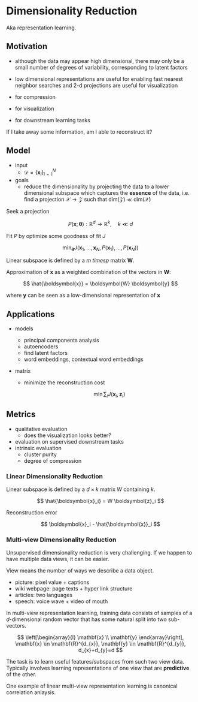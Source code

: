# Dimensionality Reduction

Aka representation learning.


## Motivation

- although the data may appear high dimensional, there may only be a small number of degrees of variability, corresponding to latent factors
- low dimensional representations are useful for enabling fast nearest neighbor searches and 2-d projections are useful for visualization

- for compression
- for visualization
- for downstream learning tasks


If I take away some information, am I able to reconstruct it?

## Model

- input
  - $\mathcal{D} = \left\{ \boldsymbol{x} _i  \right\}_{i=1}^N$
- goals
  - reduce the dimensionality by projecting the data to a lower dimensional subspace which captures the **essence** of the data, i.e. find a projection $\mathcal{X} \rightarrow \mathcal{Z}$ such that $\mathrm{dim}  \left( \mathcal{Z} \right)  \ll \mathrm{dim} \left( \mathcal{X} \right)$



Seek a projection

$$
P(\mathbf{x} ; \boldsymbol{\theta}): \mathbb{R}^{d} \rightarrow \mathbb{R}^{k}, \quad k \ll d
$$

Fit $P$ by optimize some goodness of fit $J$

$$
\min _{\boldsymbol{\theta}} J\left(\mathbf{x}_{1}, \ldots, \mathbf{x}_{N}, P\left(\mathbf{x}_{1}\right), \ldots, P\left(\mathbf{x}_{N}\right)\right)
$$

Linear subspace is defined by a $m \ times p$ matrix $\boldsymbol{W}$.

Approximation of $\boldsymbol{x}$ as a weighted combination of the vectors in $\boldsymbol{W}$:

$$
\hat{\boldsymbol{x}} = \boldsymbol{W} \boldsymbol{y}
$$

where $\boldsymbol{y}$ can be seen as a low-dimensional representation of $\boldsymbol{x}$



## Applications

- models
  - principal components analysis
  - autoencoders
  - find latent factors
  - word embeddings, contextual word embeddings

- matrix
  - minimize the reconstruction cost

    $$
    \min \sum_i J(\boldsymbol{x}_i, \boldsymbol{z}_i)
    $$

## Metrics

- qualitative evaluation
  - does the visualization looks better?
- evaluation on supervised downstream tasks
- intrinsic evaluation
  - cluster purity
  - degree of compression


### Linear Dimensionality Reduction

Linear subspace is defined by a $d\times k$ matrix $W$ containing $k$.

$$
\hat{\boldsymbol{x}_i} = W \boldsymbol{z}_i
$$

Reconstruction error

$$
\boldsymbol{x}_i - \hat{\boldsymbol{x}}_i
$$


### Multi-view Dimensionality Reduction

Unsupervised dimensionality reduction is very challenging. If we happen to have multiple data views, it can be easier.

View means the number of ways we describe a data object.
- picture: pixel value + captions
- wiki webpage: page texts + hyper link structure
- articles: two languages
- speech: voice wave + video of mouth

In multi-view representation learning, training data consists of samples of a $d$-dimensional random vector that has some natural split into two sub-vectors.

$$
\left[\begin{array}{l}
\mathbf{x} \\
\mathbf{y}
\end{array}\right], \mathbf{x} \in \mathbf{R}^{d_{x}}, \mathbf{y} \in \mathbf{R}^{d_{y}}, d_{x}+d_{y}=d
$$

The task is to learn useful features/subspaces from such two view data. Typically involves learning representations of one view that are **predictive** of the other.

One example of linear multi-view representation learning is canonical correlation anlaysis.
